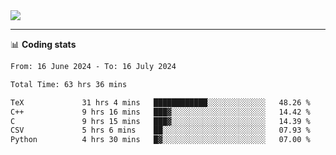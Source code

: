 <picture>
  <source
  srcset="https://github-readme-stats.vercel.app/api?username=sant0s12&show_icons=true&theme=dark"
  media="(prefers-color-scheme: dark)"
  />
  <source
  srcset="https://github-readme-stats.vercel.app/api?username=sant0s12&show_icons=true"
  media="(prefers-color-scheme: light)"
  />
  <img src="https://github-readme-stats.vercel.app/api?username=sant0s12&show_icons=true" />
</picture>

---

📊 **Coding stats**

<!--START_SECTION:waka-->

```txt
From: 16 June 2024 - To: 16 July 2024

Total Time: 63 hrs 36 mins

TeX             31 hrs 4 mins   ████████████░░░░░░░░░░░░░   48.26 %
C++             9 hrs 16 mins   ███▓░░░░░░░░░░░░░░░░░░░░░   14.42 %
C               9 hrs 15 mins   ███▓░░░░░░░░░░░░░░░░░░░░░   14.39 %
CSV             5 hrs 6 mins    ██░░░░░░░░░░░░░░░░░░░░░░░   07.93 %
Python          4 hrs 30 mins   █▓░░░░░░░░░░░░░░░░░░░░░░░   07.00 %
```

<!--END_SECTION:waka-->

